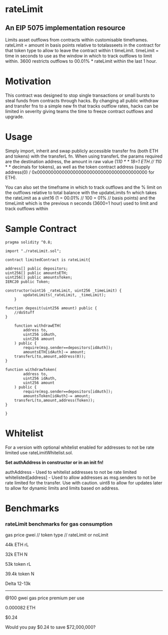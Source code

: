 # rateLimit
## An EIP 5075 implementation resource

Limits asset outflows from contracts within customisable timeframes.
rateLimit = amount in basis points relative to totalasseets in the contract for that token type to allow to leave the contract within t timeLimit.
timeLimit = time in seconds to use as the window in which to track outflows to limit within. 3600 restricts outflows to 00.01% * rateLimit within the last 1 hour.

# Motivation
This contract was designed to stop single transactions or small bursts to steal funds from contracts through hacks. By changing all public withdraw and transfer fns to a simple new fn that tracks outflow rates, hacks can be limited in severity giving teams the time to freeze contract outflows and upgrade.
# Usage

Simply import, inherit and swap publicly accessible transfer fns (both ETH and tokens) with the transferL fn. When using transferL the params required are the destination address, the amount in raw value (1*10 * * 18=1 ETH // 1*10 * * decimals for tokens), as well as the token contract address (supply address(0) / 0x0000000000000000000000000000000000000000 for ETH).

You can also set the timeframe in which to track outflows and the % limit on the outflows relative to total balance with the updateLimits fn which takes the rateLimit as a uint16 (1 = 00.01% // 100 = 01% // basis points) and the timeLimit which is the previous n seconds (3600=1 hour) used to limit and track outflows within

# Sample Contract

```
pragma solidity ^0.8;

import "./rateLimit.sol";

contract limitedContract is rateLimit{

address[] public depositors;
uint256[] public amountsETH;
uint256[] public amountsToken;
IERC20 public Token;

constructor(uint16 _rateLimit, uint256 _timeLimit) {
        updateLimits(_rateLimit, _timeLimit);
    }

function deposit(uint256 amount) public {
    //doStuff
}

    function withdrawETH(
        address to,
        uint256 idAuth,
        uint256 amount
    ) public {
        require(msg.sender==depositors[idAuth]);
        amountsETH[idAuth]-= amount;
    transferL(to,amount,address(0));
}

function withdrawToken(
        address to,
        uint256 idAuth,
        uint256 amount
    ) public {
        require(msg.sender==depositors[idAuth]);
        amountsToken[idAuth]-= amount;
    transferL(to,amount,address(Token));
}

}
```

# Whitelist
For a version with optional whitelist enabled for addresses to not be rate limited use rateLimitWhitelist.sol.

**Set authAddress in constructor or in an init fn!**

authAddress - Used to whitelist addresses to not be rate limited
whitelisted[address] - Used to allow addresses as msg.senders to not be rate limited for the transfer. Use with caution. uint8 to allow for updates later to allow for dynamic limits and limits based on address.

# Benchmarks
### rateLimit benchmarks for gas consumption
gas price gwei // token type // rateLimit or noLimit

44k ETH rL

32k ETH N

53k token rL

39.4k token N

Delta 12-13k

---

@100 gwei
gas price premium per use

0.000082 ETH

$0.24


Would you pay $0.24 to save $72,000,000?
